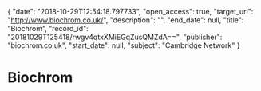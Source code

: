 {
  "date": "2018-10-29T12:54:18.797733", 
  "open_access": true, 
  "target_url": "http://www.biochrom.co.uk/", 
  "description": "", 
  "end_date": null, 
  "title": "Biochrom", 
  "record_id": "20181029T125418/rwgv4qtxXMiEGqZusQMZdA==", 
  "publisher": "biochrom.co.uk", 
  "start_date": null, 
  "subject": "Cambridge Network"
}

# Biochrom


